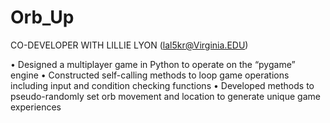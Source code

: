 # Orb_Up
CO-DEVELOPER WITH LILLIE LYON (lal5kr@Virginia.EDU)

•	Designed a multiplayer game in Python to operate on the “pygame” engine
•	Constructed self-calling methods to loop game operations including input and condition checking functions
•	Developed methods to pseudo-randomly set orb movement and location to generate unique game experiences
